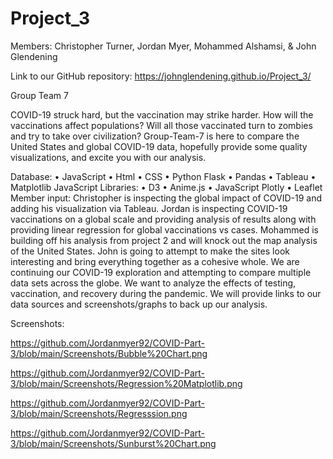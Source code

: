 # Project_3

Members:
Christopher Turner,
Jordan Myer,
Mohammed Alshamsi, &
John Glendening

Link to our GitHub repository: https://johnglendening.github.io/Project_3/

Group Team 7

COVID-19 struck hard, but the vaccination may strike harder. How will the vaccinations affect populations? Will all those vaccinated turn to zombies and try to take over civilization? Group-Team-7 is here to compare the United States and global COVID-19 data, hopefully provide some quality visualizations, and excite you with our analysis.

Database: • JavaScript • Html • CSS • Python Flask • Pandas • Tableau • Matplotlib 
JavaScript Libraries: • D3 • Anime.js • JavaScript Plotly • Leaflet
Member input:
Christopher is inspecting the global impact of COVID-19 and adding his visualization via Tableau.
Jordan is inspecting COVID-19 vaccinations on a global scale and providing analysis of results along with providing linear regression for global vaccinations vs cases.
Mohammed is building off his analysis from project 2 and will knock out the map analysis of the United States.
John is going to attempt to make the sites look interesting and bring everything together as a cohesive whole.
We are continuing our COVID-19 exploration and attempting to compare multiple data sets across the globe. We want to analyze the effects of testing, vaccination, and recovery during the pandemic. We will provide links to our data sources and screenshots/graphs to back up our analysis.

Screenshots:

https://github.com/Jordanmyer92/COVID-Part-3/blob/main/Screenshots/Bubble%20Chart.png

https://github.com/Jordanmyer92/COVID-Part-3/blob/main/Screenshots/Regression%20Matplotlib.png

https://github.com/Jordanmyer92/COVID-Part-3/blob/main/Screenshots/Regresssion.png

https://github.com/Jordanmyer92/COVID-Part-3/blob/main/Screenshots/Sunburst%20Chart.png
